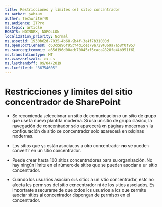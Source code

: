 ```yaml
---
title: Restricciones y límites del sitio concentrador
ms.author: pebaum
author: Techwriter40
ms.audience: ITPro
ms.topic: article
ROBOTS: NOINDEX, NOFOLLOW
localization_priority: Normal
ms.assetid: 1930b62d-7035-4b68-9b4f-3e4f7b31000d
ms.openlocfilehash: c63cbe96f95bf4d1ce279a7294069a7ab8f0f953
ms.sourcegitcommit: a65d196d00adb70045af5caca9828fe44b951f61
ms.translationtype: MT
ms.contentlocale: es-ES
ms.lasthandoff: 09/04/2019
ms.locfileid: "36754605"
---
```

# <a name="sharepoint-hub-site-limits-and-restrictions"></a>Restricciones y límites del sitio concentrador de SharePoint

- Se recomienda seleccionar un sitio de comunicación o un sitio de grupo que use la nueva plantilla moderna. Si usa un sitio de grupo clásico, la navegación de concentrador solo aparecerá en páginas modernas y la configuración de sitio de concentrador solo aparecerá en páginas modernas.

- Los sitios que ya están asociados a otro concentrador **no** se pueden convertir en un sitio concentrador. 

- Puede crear hasta 100 sitios concentradores para su organización. No hay ningún límite en el número de sitios que se pueden asociar a un sitio concentrador.

- Cuando los usuarios asocian sus sitios a un sitio concentrador, esto no afecta los permisos del sitio concentrador ni de los sitios asociados. Es importante asegurarse de que todos los usuarios a los que permite asociar sitios al concentrador dispongan de permisos en el concentrador.



